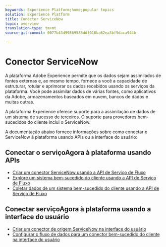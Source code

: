 ```yaml
---
keywords: Experience Platform;home;popular topics
solution: Experience Platform
title: Conector ServiceNow
topic: overview
translation-type: tm+mt
source-git-commit: 0077b43d99869585ddf010ba62ea3bf5daca944b

---
```



# Conector ServiceNow

A plataforma Adobe Experience permite que os dados sejam assimilados de fontes externas e, ao mesmo tempo, fornece a você a capacidade de estruturar, rotular e aprimorar os dados recebidos usando os serviços da plataforma. Você pode assimilar dados de várias fontes, como aplicativos da Adobe, armazenamentos baseados em nuvem, bancos de dados e muitas outras.

A plataforma Experience oferece suporte para a assimilação de dados de um sistema de sucesso de terceiros. O suporte para provedores bem-sucedidos do cliente inclui o ServiceNow.

A documentação abaixo fornece informações sobre como conectar o ServiceNow à plataforma usando APIs ou a interface do usuário:

## Conectar o serviçoAgora à plataforma usando APIs

- [Criar um conector ServiceNow usando a API de Serviço de Fluxo](../../tutorials/api/create/customer-success/servicenow.md)
- [Explore um sistema bem-sucedido do cliente usando a API de Serviço de Fluxo](../../tutorials/api/explore/customer-success.md)
- [Coletar dados de um sistema bem-sucedido do cliente usando a API de Serviço de Fluxo](../../tutorials/api/collect/customer-success.md)

## Conectar serviçoAgora à plataforma usando a interface do usuário

- [Criar um conector de origem ServiceNow na interface do usuário](../../tutorials/ui/create/customer-success/servicenow.md)
- [Configurar o fluxo de dados para um conector bem-sucedido do cliente na interface do usuário](../../tutorials/ui/dataflow/customer-success.md)
